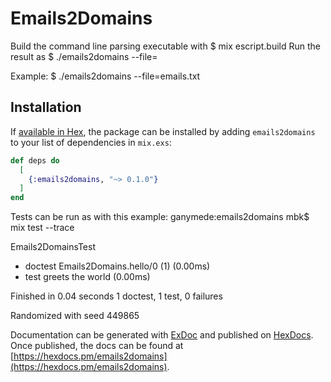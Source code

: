 # Emails2Domains

Build the command line parsing executable with
$ mix escript.build
Run the result as
$ ./emails2domains --file=<filename>

Example:
$ ./emails2domains --file=emails.txt

## Installation

If [available in Hex](https://hex.pm/docs/publish), the package can be installed
by adding `emails2domains` to your list of dependencies in `mix.exs`:

```elixir
def deps do
  [
    {:emails2domains, "~> 0.1.0"}
  ]
end
```

Tests can be run as with this example:
ganymede:emails2domains mbk$ mix test --trace

Emails2DomainsTest
  * doctest Emails2Domains.hello/0 (1) (0.00ms)
  * test greets the world (0.00ms)


Finished in 0.04 seconds
1 doctest, 1 test, 0 failures

Randomized with seed 449865


Documentation can be generated with [ExDoc](https://github.com/elixir-lang/ex_doc)
and published on [HexDocs](https://hexdocs.pm). Once published, the docs can
be found at [https://hexdocs.pm/emails2domains](https://hexdocs.pm/emails2domains).
